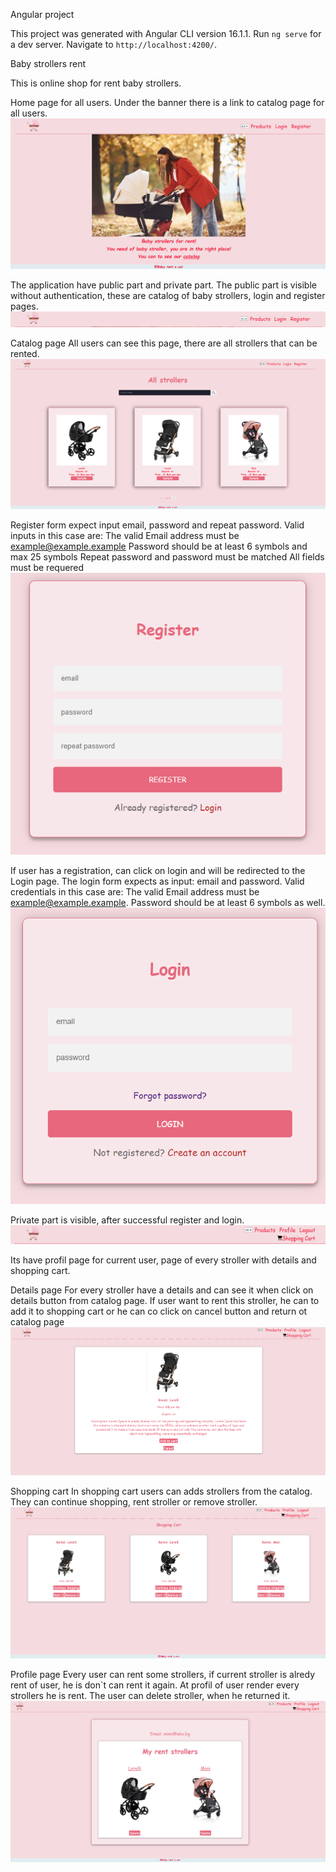 Angular project

This project was generated with Angular CLI version 16.1.1.
Run `ng serve` for a dev server. Navigate to `http://localhost:4200/`.



Baby strollers rent

This is online shop for rent baby strollers.

Home page for all users. Under the banner there is a link to catalog page for all users.
![alt text](home.png)

The application have public part and private part. 
The public part is visible without authentication, these are catalog of baby strollers, login and register pages.
![alt text](nav2.png)

Catalog page
All users can see this page, there are all strollers that can be rented.
![alt text](catalog.png)

Register form expect input email, password and repeat password. Valid inputs in this case are:
The valid Email address must be example@example.example
Password should be at least 6 symbols and max 25 symbols
Repeat password and password must be matched
All fields must be requered
![alt text](register.png)

If user has a registration, can click on login and will be 
redirected to the Login page. The login form expects as input: email and password. Valid credentials in this case are:
The valid Email address must be example@example.example.
Password should be at least 6 symbols as well.
![alt text](login.png)
 
Private part is visible, after successful register and login.
![alt text](nav.png)

Its have profil page for current user, page of every stroller with details and shopping cart.

Details page
For every stroller have a details and can see it when click on details button from catalog page. If user want to rent this stroller, he can to add it to shopping cart or he can co click on cancel button and return ot catalog page
![alt text](deails.png)

Shopping cart
In shopping cart users can adds strollers from the catalog. They can continue shopping, rent stroller or remove stroller.
![alt text](<shopping cart.png>)

Profile page
Every user can rent some strollers, if current stroller is alredy rent of user, he is don`t can rent it again. At profil of user render every strollers he is rent. The user can delete stroller, when he returned it.
![alt text](profile.png)


